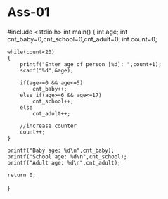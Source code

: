 # Ass-01
#include <stdio.h>
int main()
{
	int age;
	int cnt_baby=0,cnt_school=0,cnt_adult=0;
	int count=0;
	
	while(count<20)
	{
		printf("Enter age of person [%d]: ",count+1);
		scanf("%d",&age);
		
		if(age>=0 && age<=5)
			cnt_baby++;
		else if(age>=6 && age<=17)
			cnt_school++;
		else
			cnt_adult++;
		
		//increase counter
		count++;
	}
	
	printf("Baby age: %d\n",cnt_baby);
	printf("School age: %d\n",cnt_school);
	printf("Adult age: %d\n",cnt_adult);
	
	return 0;
}

